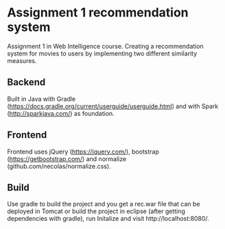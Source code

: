 # Assignment 1 recommendation system
Assignment 1 in Web Intelligence course. Creating a recommendation system for movies to users by implementing two different similarity measures. 
## Backend
Built in Java with Gradle (https://docs.gradle.org/current/userguide/userguide.html) and with Spark (http://sparkjava.com/) as foundation. 
## Frontend
Frontend uses jQuery (https://jquery.com/), bootstrap (https://getbootstrap.com/) and normalize (github.com/necolas/normalize.css). 
## Build
Use gradle to build the project and you get a rec.war file that can be deployed in Tomcat or build the project in eclipse (after getting dependencies with gradle), run Initalize and visit http://localhost:8080/.